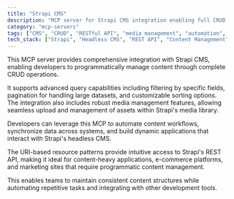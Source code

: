 ```yaml
---
title: "Strapi CMS"
description: "MCP server for Strapi CMS integration enabling full CRUD operations, filtering, pagination, sorting, and media management through RESTful API patterns."
category: "mcp-servers"
tags: ["CMS", "CRUD", "RESTful API", "media management", "automation", "e-commerce"]
tech_stack: ["Strapi", "Headless CMS", "REST API", "Content Management", "Media Library", "JavaScript", "Node.js"]
---
```


This MCP server provides comprehensive integration with Strapi CMS, enabling developers to programmatically manage content through complete CRUD operations. 

It supports advanced query capabilities including filtering by specific fields, pagination for handling large datasets, and customizable sorting options. The integration also includes robust media management features, allowing seamless upload and management of assets within Strapi's media library.

Developers can leverage this MCP to automate content workflows, synchronize data across systems, and build dynamic applications that interact with Strapi's headless CMS. 

The URI-based resource patterns provide intuitive access to Strapi's REST API, making it ideal for content-heavy applications, e-commerce platforms, and marketing sites that require programmatic content management. 

This enables teams to maintain consistent content structures while automating repetitive tasks and integrating with other development tools.